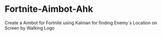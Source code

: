 # Fortnite-Aimbot-Ahk
Create a Aimbot for Fortnite using Kalman for finding Enemy`s Location on Screen by Walking Logo
